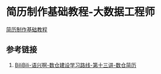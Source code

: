 # 简历制作基础教程-大数据工程师


[简历制作基础教程](work/career/interview/简历/简历制作基础教程.md)




## 参考链接
1. [BiliBili-语兴啊-数仓建设学习路线-第十三讲-数仓简历](https://www.bilibili.com/video/BV1td4y1Y7n1/)